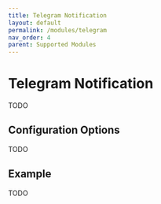 ```yaml
---
title: Telegram Notification
layout: default
permalink: /modules/telegram
nav_order: 4
parent: Supported Modules
---
```


# Telegram Notification

TODO

## Configuration Options

TODO

## Example

TODO